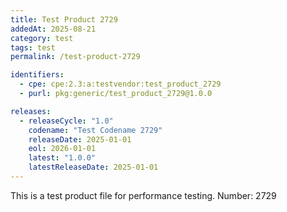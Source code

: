 ```yaml
---
title: Test Product 2729
addedAt: 2025-08-21
category: test
tags: test
permalink: /test-product-2729

identifiers:
  - cpe: cpe:2.3:a:testvendor:test_product_2729
  - purl: pkg:generic/test_product_2729@1.0.0

releases:
  - releaseCycle: "1.0"
    codename: "Test Codename 2729"
    releaseDate: 2025-01-01
    eol: 2026-01-01
    latest: "1.0.0"
    latestReleaseDate: 2025-01-01
---
```


This is a test product file for performance testing. Number: 2729
